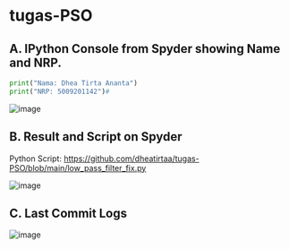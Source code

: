 # tugas-PSO
## A. IPython Console from Spyder showing Name and NRP.
```python
print("Nama: Dhea Tirta Ananta")
print("NRP: 5009201142")#
```

![image](https://github.com/dheatirtaa/tugas-PSO/assets/144766452/af075f53-fd01-4d4a-9d66-f59356c999ce)

## B. Result and Script on Spyder
Python Script: https://github.com/dheatirtaa/tugas-PSO/blob/main/low_pass_filter_fix.py

![image](https://github.com/dheatirtaa/tugas-PSO/assets/144766452/bf25a93a-ca1b-447a-948f-ea9e4a3641e1)

## C. Last Commit Logs
![image](https://github.com/dheatirtaa/tugas-PSO/assets/144766452/61701223-db07-4881-ab86-55cf1d5d8c69)


